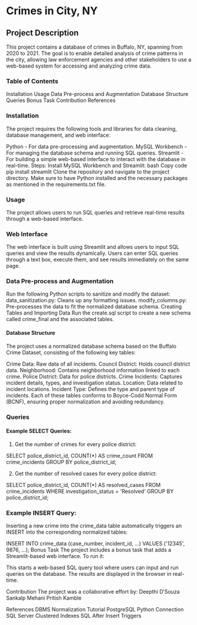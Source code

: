 # Crimes in City, NY
## Project Description
This project contains a database of crimes in Buffalo, NY, spanning from 2020 to 2021. The goal is to enable detailed analysis of crime patterns in the city, allowing law enforcement agencies and other stakeholders to use a web-based system for accessing and analyzing crime data.

### Table of Contents
Installation
Usage
Data Pre-process and Augmentation
Database Structure
Queries
Bonus Task
Contribution
References

### Installation
The project requires the following tools and libraries for data cleaning, database management, and web interface:

Python - For data pre-processing and augmentation.
MySQL Workbench - For managing the database schema and running SQL queries.
Streamlit - For building a simple web-based interface to interact with the database in real-time.
Steps:
Install MySQL Workbench and Streamlit:
bash
Copy code
pip install streamlit
Clone the repository and navigate to the project directory.
Make sure to have Python installed and the necessary packages as mentioned in the requirements.txt file.

### Usage
The project allows users to run SQL queries and retrieve real-time results through a web-based interface.

### Web Interface
The web interface is built using Streamlit and allows users to input SQL queries and view the results dynamically.
Users can enter SQL queries through a text box, execute them, and see results immediately on the same page.

### Data Pre-process and Augmentation

Run the following Python scripts to sanitize and modify the dataset:
data_sanitization.py: Cleans up any formatting issues.
modify_columns.py: Pre-processes the data to fit the normalized database schema.
Creating Tables and Importing Data
Run the create.sql script to create a new schema called crime_final and the associated tables.

#### Database Structure
The project uses a normalized database schema based on the Buffalo Crime Dataset, consisting of the following key tables:

Crime Data: Raw data of all incidents.
Council District: Holds council district data.
Neighborhood: Contains neighborhood information linked to each crime.
Police District: Data for police districts.
Crime Incidents: Captures incident details, types, and investigation status.
Location: Data related to incident locations.
Incident Type: Defines the type and parent type of incidents.
Each of these tables conforms to Boyce-Codd Normal Form (BCNF), ensuring proper normalization and avoiding redundancy.

### Queries
#### Example SELECT Queries:
1. Get the number of crimes for every police district:

SELECT police_district_id, COUNT(*) AS crime_count 
FROM crime_incidents 
GROUP BY police_district_id;

2. Get the number of resolved cases for every police district:

SELECT police_district_id, COUNT(*) AS resolved_cases
FROM crime_incidents 
WHERE investigation_status = 'Resolved'
GROUP BY police_district_id;

### Example INSERT Query:
Inserting a new crime into the crime_data table automatically triggers an INSERT into the corresponding normalized tables:

INSERT INTO crime_data (case_number, incident_id, ...)
VALUES ('12345', 9876, ...);
Bonus Task
The project includes a bonus task that adds a Streamlit-based web interface. To run it:

This starts a web-based SQL query tool where users can input and run queries on the database. The results are displayed in the browser in real-time.

Contribution
The project was a collaborative effort by:
Deepthi D’Souza
Sankalp Mehani
Pritish Kamble

References
DBMS Normalization Tutorial
PostgreSQL Python Connection
SQL Server Clustered Indexes
SQL After Insert Triggers
